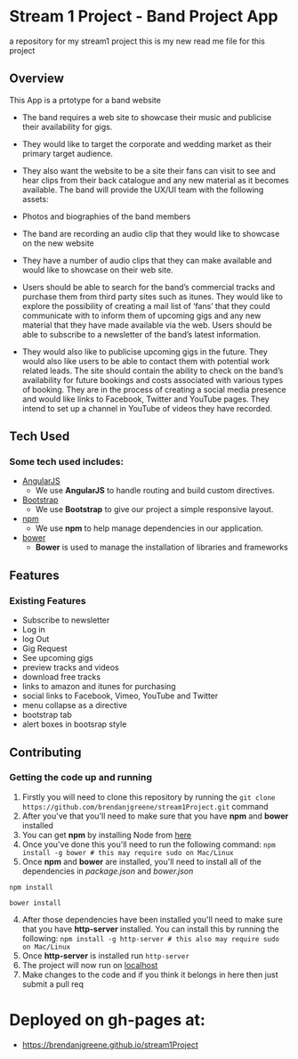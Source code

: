 # Stream 1 Project - Band Project App
a repository for my stream1 project
this is my new read me file for this project

## Overview

This App is a prtotype for a band website

- The band requires a web site to showcase their music and publicise their availability for gigs.

- They would like to target the corporate and wedding market as their primary target audience. 
- They also want the website to be a site their fans can visit to see and hear clips from their back catalogue and any new material as it becomes available.
The band will provide the UX/UI team with the following assets:

- Photos and biographies of the band members

- The band are recording an audio clip that they would like to showcase on the new website
- They have a number of audio clips that they can make available and would like to showcase on their web site.
- Users should be able to search for the band’s commercial tracks and purchase them from third party sites such as itunes. They would like to explore the possibility of creating a mail list of ‘fans’ that they could communicate with to inform them of upcoming gigs and any new material that they have made available via the web.  Users should be able to subscribe to a newsletter of the band’s latest information.

- They would also like to publicise upcoming gigs in the future. They would also like users to be able to contact them with potential work related leads. The site should contain the ability to check on the band’s availability for future bookings and costs associated with various types of booking. They are in the process of creating a social media presence and would like links to Facebook, Twitter and YouTube pages. They intend to set up a channel in YouTube of videos they have recorded.

## Tech Used

### Some tech used includes:

- [AngularJS](https://angularjs.org/)
    - We use **AngularJS** to handle routing and build custom directives.
- [Bootstrap](http://getbootstrap.com/)
    + We use **Bootstrap** to give our project a simple responsive layout.
- [npm](https://wwwnpmjs.com/)
    + We use **npm** to help manage dependencies in our application.
- [bower](https://bower.io/)
    + **Bower** is used to manage the installation of libraries and frameworks

## Features

### Existing Features
- Subscribe to newsletter
- Log in
- log Out
- Gig Request
- See upcoming gigs
- preview tracks and videos
- download free tracks
- links to amazon and itunes for purchasing
- social links to Facebook, Vimeo, YouTube and Twitter
- menu collapse as a directive
- bootstrap tab
- alert boxes in bootsrap style

## Contributing

### Getting the code up and running
1. Firstly you will need to clone this repository by running the ```git clone https://github.com/brendanjgreene/stream1Project.git``` command
2. After you've that you'll need to make sure that you have **npm** and **bower** installed
  1. You can get **npm** by installing Node from [here](https://nodejs.org/en/)
  2. Once you've done this you'll need to run the following command:
     `npm install -g bower # this may require sudo on Mac/Linux`
3. Once **npm** and **bower** are installed, you'll need to install all of the dependencies in *package.json* and *bower.json*
  ```
  npm install
 
  bower install
  ```
4. After those dependencies have been installed you'll need to make sure that you have **http-server** installed. You can install this by running the following: ```npm install -g http-server # this also may require sudo on Mac/Linux```
5. Once **http-server** is installed run ```http-server```
6. The project will now run on [localhost](http://127.0.0.1:8080)
7. Make changes to the code and if you think it belongs in here then just submit a pull req

# Deployed on gh-pages at:

- https://brendanjgreene.github.io/stream1Project